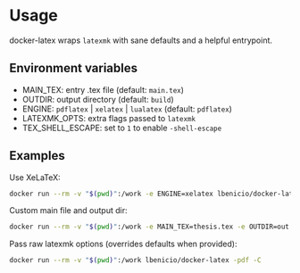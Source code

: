 # Usage

docker-latex wraps `latexmk` with sane defaults and a helpful entrypoint.

## Environment variables

- MAIN_TEX: entry .tex file (default: `main.tex`)
- OUTDIR: output directory (default: `build`)
- ENGINE: `pdflatex` | `xelatex` | `lualatex` (default: `pdflatex`)
- LATEXMK_OPTS: extra flags passed to `latexmk`
- TEX_SHELL_ESCAPE: set to `1` to enable `-shell-escape`

## Examples

Use XeLaTeX:

```sh
docker run --rm -v "$(pwd)":/work -e ENGINE=xelatex lbenicio/docker-latex
```

Custom main file and output dir:

```sh
docker run --rm -v "$(pwd)":/work -e MAIN_TEX=thesis.tex -e OUTDIR=out lbenicio/docker-latex
```

Pass raw latexmk options (overrides defaults when provided):

```sh
docker run --rm -v "$(pwd)":/work lbenicio/docker-latex -pdf -C
```
